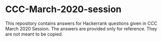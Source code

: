 # CCC-March-2020-session
This repository contains answers for Hackerrank questions given in CCC March 2020 Session. The answers are provided only for reference. They are not meant to be copied.
